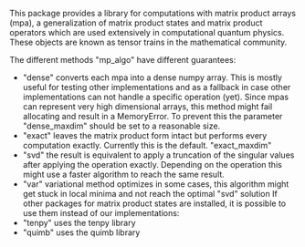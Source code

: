 This package provides a library for computations with matrix product arrays
(mpa), a generalization of matrix product states and matrix product operators
which are used extensively in computational quantum physics. These objects are
known as tensor trains in the mathematical community.

The different methods "mp_algo" have different guarantees:
  - "dense" converts each mpa into a dense numpy array. This is mostly useful
    for testing other implementations and as a fallback in case other
    implementations can not handle a specific operation (yet). Since mpas can
    represent very high dimensional arrays, this method might fail allocating
    and result in a MemoryError. To prevent this the parameter "dense_maxdim"
    should be set to a reasonable size.
  - "exact" leaves the matrix product form intact but performs every computation
    exactly. Currently this is the default. "exact_maxdim"
  - "svd" the result is equivalent to apply a truncation of the singular values after
    applying the operation exactly. Depending on the operation this might use a faster
    algorithm to reach the same result.
  - "var" variational method optimizes in some cases, this algorithm might get
    stuck in local minima and not reach the optimal "svd" solution
If other packages for matrix product states are installed, it is possible to use
them instead of our implementations:
  - "tenpy" uses the tenpy library
  - "quimb" uses the quimb library
